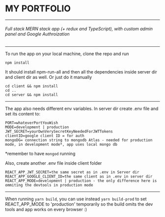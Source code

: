 # MY PORTFOLIO

---

###### Full stack MERN stack app (+ redux and TypeScript), with custom admin panel and Google Authroization

---

To run the app on your local machine, clone the repo and run

```
npm install
```

It should install npm-run-all and then all the dependencies inside server dir and client dir as well.
Or just do it manually

```
cd client && npm install
cd ..
cd server && npm install
```

---

The app also needs different env variables.
In server dir create .env file and set its content to:

```
PORT=whateverPortYouWish
MODE=development | production
JWT_SECRET=yourOwnVerySecretKeyNeededForJWTTokens
clientID=google client ID = for auth
mongoDG= connection string to mongodb Atlas - needed for production mode, in development mode*, app uses local mongo db
```

\*remember to have `mongod` running

Also, create another .env file inside client folder

```
REACT_APP_JWT_SECRET=the same secret as in .env in Server dir
REACT_APP_GOOGLE_CLIENT_ID=the same client as in .env in server dir
REACT_APP_MODE=development | production - the only difference here is ommiting the devtools in production mode
```

---

When running `yarn build`, you can use instead `yarn build-prod` to set REACT_APP_MODE to 'production' temporarily so the build omits the dev tools and app works on every browser :)
